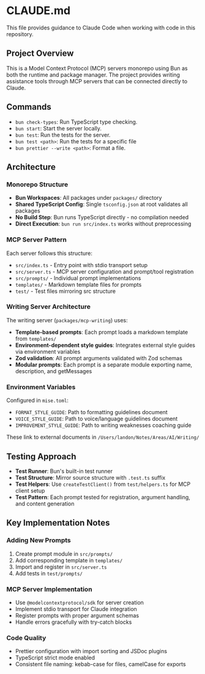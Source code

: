 # CLAUDE.md

This file provides guidance to Claude Code when working with code in this repository.

## Project Overview

This is a Model Context Protocol (MCP) servers monorepo using Bun as both the runtime and package manager. The project provides writing assistance tools through MCP servers that can be connected directly to Claude.

## Commands

- `bun check-types`: Run TypeScript type checking.
- `bun start`: Start the server locally.
- `bun test`: Run the tests for the server.
- `bun test <path>`: Run the tests for a specific file
- `bun prettier --write <path>`: Format a file.

## Architecture

### Monorepo Structure

- **Bun Workspaces**: All packages under `packages/` directory
- **Shared TypeScript Config**: Single `tsconfig.json` at root validates all packages
- **No Build Step**: Bun runs TypeScript directly - no compilation needed
- **Direct Execution**: `bun run src/index.ts` works without preprocessing

### MCP Server Pattern

Each server follows this structure:

- `src/index.ts` - Entry point with stdio transport setup
- `src/server.ts` - MCP server configuration and prompt/tool registration
- `src/prompts/` - Individual prompt implementations
- `templates/` - Markdown template files for prompts
- `test/` - Test files mirroring src structure

### Writing Server Architecture

The writing server (`packages/mcp-writing`) uses:

- **Template-based prompts**: Each prompt loads a markdown template from `templates/`
- **Environment-dependent style guides**: Integrates external style guides via environment variables
- **Zod validation**: All prompt arguments validated with Zod schemas
- **Modular prompts**: Each prompt is a separate module exporting name, description, and getMessages

### Environment Variables

Configured in `mise.toml`:

- `FORMAT_STYLE_GUIDE`: Path to formatting guidelines document
- `VOICE_STYLE_GUIDE`: Path to voice/language guidelines document
- `IMPROVEMENT_STYLE_GUIDE`: Path to writing weaknesses coaching guide

These link to external documents in `/Users/landon/Notes/Areas/AI/Writing/`

## Testing Approach

- **Test Runner**: Bun's built-in test runner
- **Test Structure**: Mirror source structure with `.test.ts` suffix
- **Test Helpers**: Use `createTestClient()` from `test/helpers.ts` for MCP client setup
- **Test Pattern**: Each prompt tested for registration, argument handling, and content generation

## Key Implementation Notes

### Adding New Prompts

1. Create prompt module in `src/prompts/`
2. Add corresponding template in `templates/`
3. Import and register in `src/server.ts`
4. Add tests in `test/prompts/`

### MCP Server Implementation

- Use `@modelcontextprotocol/sdk` for server creation
- Implement stdio transport for Claude integration
- Register prompts with proper argument schemas
- Handle errors gracefully with try-catch blocks

### Code Quality

- Prettier configuration with import sorting and JSDoc plugins
- TypeScript strict mode enabled
- Consistent file naming: kebab-case for files, camelCase for exports
